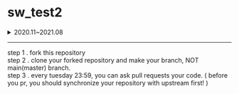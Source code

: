 # sw_test2
<details>
<summary>2020.11~2021.08</summary>
<div markdown="1">   
<br/>  
11월 3주차

Seongkyu-lim : 제출완료 mmkser10 : 미제출 suwan : 미제출

11월 4주차

Seongkyu-lim : 미제출 mmkser10 : 제출완료 suwan : 미제출

12월 1주차

Seongkyu-lim : 제출완료 mmkser10 : 미제출 suwan : 제출완료

12월 2주차

Seongkyu-lim : 제출완료 mmkser10 : 미제출 suwan : 미제출

12월 3주차

Seongkyu-lim : 제출완료 mmkser10 : 제출완료 suwan : 제출완료

12월 4주차

Seongkyu-lim : 제출완료 mmkser10 : 제출완료 suwan : 제출완료

2월 1주차

Seongkyu-lim : 제출완료

2월 2주차

Seongkyu-lim : 제출완료

3월 1주차

Seongkyu-lim : 제출완료 mmkser10 : 제출완료

3월 2주차

Seongkyu-lim : 제출완료 mmkser10 : 제출완료

3월 3주차

Seongkyu-lim : 제출완료 mmkser10 : 제출완료

3월 4주차

Seongkyu-lim : 제출완료 mmkser10 : 제출완료 suwan : 제출완료

3월 5주차

Seongkyu-lim : 제출완료 mmkser10 : 제출완료 suwan : 제출완료

4월 1주차

Seongkyu-lim : 제출완료 mmkser10 : 제출완료

4월 2주차

mmkser10 : 제출완료

4월 4주차

mmkser10 : 제출완료

5월 3주차

mmkser10 : 제출완료

6월 1주차

mmkser10 : 제출완료

6월 2주차

Seongkyu-lim : 제출완료

6월 4주차

Seongkyu-lim : 제출완료 mmkser10 : 제출완료

6월 5주차

mmkser10 : 제출완료

8월 2주차

Seongkyu-lim : 제출완료

8월 3주차

Seongkyu-lim : 제출완료

8월 4주차

Seongkyu-lim : 제출완료


</div>
</details>

---

step 1 . fork this repository <br/>
step 2 . clone your forked repository and make your branch, NOT main(master) branch. <br/>
step 3 . every tuesday 23:59, you can ask pull requests your code. ( before you pr, you should synchronize your repository with upstream first! ) <br/>
